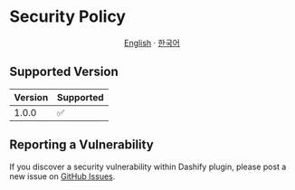 # Security Policy

<p align="center"><a href="https://github.com/MC-Dashify/plugin/blob/main/SECURITY.md">English</a> · <a href="https://github.com/MC-Dashify/plugin/blob/main/.github/documents/SECUTIRY.ko_KR.md">한국어</a></p>

## Supported Version

| Version | Supported          |
|---------|--------------------|
| 1.0.0   | :white_check_mark: |


## Reporting a Vulnerability

If you discover a security vulnerability within Dashify plugin, please post a new issue on [GitHub Issues](https://github.com/MC-Dashify/plugin/issues/new).
